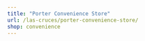 ```yaml
---
title: "Porter Convenience Store"
url: /las-cruces/porter-convenience-store/
shop: convenience
---
```


